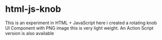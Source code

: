 html-js-knob
============

This is an experiment in HTML + JavaScript here i created a rotating knob UI Component with PNG image this is very light weight. An Action Script version is also available
